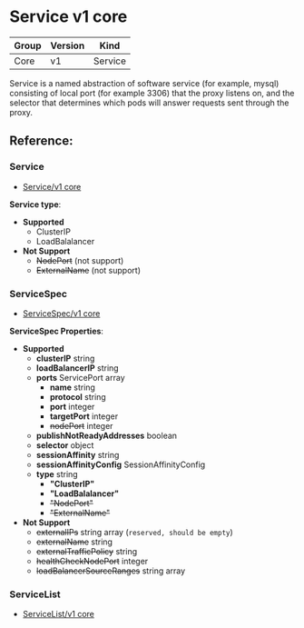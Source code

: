 # Service v1 core

| Group | Version | Kind |
| --- | --- | --- |
| Core | v1 | Service |

Service is a named abstraction of software service (for example, mysql) consisting of local port (for example 3306) that the proxy listens on, and the selector that determines which pods will answer requests sent through the proxy.

## Reference:

### Service

- [Service/v1 core](https://v1-9.docs.kubernetes.io/docs/reference/generated/kubernetes-api/v1.9/#service-v1-core)

**Service type**:
- **Supported**
  - ClusterIP
  - LoadBalalancer
- **Not Support**
  - ~~NodePort~~ (not support)
  - ~~ExternalName~~ (not support)

### ServiceSpec

- [ServiceSpec/v1 core](https://v1-9.docs.kubernetes.io/docs/reference/generated/kubernetes-api/v1.9/#servicespec-v1-core)

**ServiceSpec Properties**:
- **Supported**
  - **clusterIP** string
  - **loadBalancerIP** string
  - **ports** ServicePort array
    - **name** string
    - **protocol** string
    - **port** integer
    - **targetPort** integer
    - ~~nodePort~~ integer
  - **publishNotReadyAddresses** boolean
  - **selector** object
  - **sessionAffinity** string
  - **sessionAffinityConfig** SessionAffinityConfig
  - **type** string
    - **"ClusterIP"**
    - **"LoadBalalancer"**
    - ~~"NodePort"~~
    - ~~"ExternalName"~~
- **Not Support**
  - ~~externalIPs~~ string array (`reserved, should be empty`)
  - ~~externalName~~ string
  - ~~externalTrafficPolicy~~ string
  - ~~healthCheckNodePort~~ integer
  - ~~loadBalancerSourceRanges~~ string array


### ServiceList

- [ServiceList/v1 core](https://v1-9.docs.kubernetes.io/docs/reference/generated/kubernetes-api/v1.9/#servicelist-v1-core)
